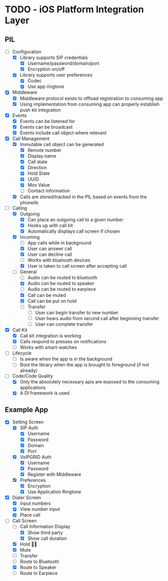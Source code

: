 # TODO - iOS Platform Integration Layer

## PIL
- [ ] Configuration
  - [x] Library supports SIP credentials
    - [x] Username/password/domain/port
    - [x] Encryption on/off
  - [x] Library supports user preferences
    - [x] Codec
    - [x] Use app ringtone
- [x] Middleware
  - [x] Middleware protocol exists to offload registration to consuming app
  - [x] Using implementation from consuming app can properly establish push kit integration
- [x] Events
  - [x] Events can be listened for
  - [x] Events can be broadcast
  - [x] Events include call object where relevant
- [x] Call Management
  - [x] Immutable call object can be generated
    - [x] Remote number
    - [x] Display name
    - [x] Call state
    - [x] Direction
    - [x] Hold State 
    - [x] UUID
    - [x] Mos Value
    - [ ] Contact information
  - [x] Calls are stored/tracked in the PIL based on events from the phonelib
- [ ] Calling
  - [x] Outgoing
    - [x] Can place an outgoing call to a given number
    - [x] Hooks up with call kit
    - [x] Automatically displays call screen if chosen
  - [x] Incoming
    - [ ] App calls while in background
    - [x] User can answer call
    - [x] User can decline call
    - [ ] Works with bluetooth devices
    - [x] User is taken to call screen after accepting call
  - [ ] General
    - [ ] Audio can be routed to bluetooth
    - [x] Audio can be routed to speaker
    - [ ] Audio can be routed to earpiece
    - [x] Call can be muted
    - [x] Call can be put on hold
    - [ ] Transfer
      - [ ] User can begin transfer to new number
      - [ ] User hears audio from second call after beginning transfer
      - [ ] User can complete transfer
- [x] Call Kit
  - [x] Call kit integration is working
  - [x] Calls respond to presses on notifications
  - [ ] Works with smart-watches
- [ ] Lifecycle
  - [ ] Is aware when the app is in the background
  - [ ] Boot the library when the app is brought to foreground (if not already)
- [ ] Code/Code Quality
  - [x] Only the absolutely necessary apis are exposed to the consuming applications
  - [x] A DI framework is used
  
## Example App
- [x] Setting Screen
  - [x] SIP Auth
    - [x] Username
    - [x] Password
    - [x] Domain
    - [x] Port
  - [x] VoIPGRID Auth
      - [x] Username
      - [x] Password
      - [x] Register with Middleware
  - [x] Preferences
      - [x] Encryption
      - [x] Use Application Ringtone 
- [x] Dialer Screen
  - [x] Input numbers
  - [x] View number input
  - [x] Place call
- [ ] Call Screen
    - [ ] Call Information Display
      - [x] Show third party
      - [x] Show call duration  
    - [x] Hold 💎👐
    - [x] Mute
    - [ ] Transfer
    - [ ] Route to Bluetooth
    - [x] Route to Speaker
    - [ ] Route to Earpiece
